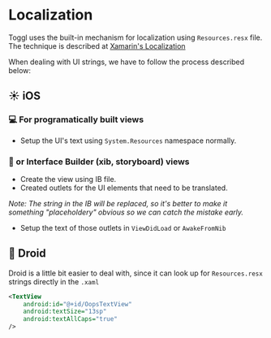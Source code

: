 # Localization

Toggl uses the built-in mechanism for localization using `Resources.resx` file. The technique is described at [Xamarin's Localization](https://docs.microsoft.com/en-us/xamarin/xamarin-forms/app-fundamentals/localization/text?tabs=macos)

When dealing with UI strings, we have to follow the process described below:

## ☀️ iOS

### 💻 For programatically built views

- Setup the UI's text using `System.Resources` namespace normally. 

### 📐 or Interface Builder (xib, storyboard) views 

- Create the view using IB file.
- Created outlets for the UI elements that need to be translated.

_Note: The string in the IB will be replaced, so it's better to make it something "placeholdery" obvious so we can catch the mistake early._

- Setup the text of those outlets in `ViewDidLoad` or `AwakeFromNib`

## 🤖 Droid

Droid is a little bit easier to deal with, since it can look up for `Resources.resx` strings directly in the `.xaml`

```xml
<TextView
    android:id="@+id/OopsTextView"
    android:textSize="13sp"
    android:textAllCaps="true"
/>
```
